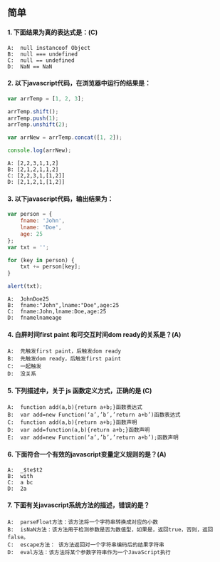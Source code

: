## 简单

#### 1. 下面结果为真的表达式是：(C)

    A:  null instanceof Object
    B:  null === undefined
    C:  null == undefined
    D:  NaN == NaN

#### 2. 以下javascript代码，在浏览器中运行的结果是：

```js
var arrTemp = [1, 2, 3];

arrTemp.shift();
arrTemp.push(1);
arrTemp.unshift(2);

var arrNew = arrTemp.concat([1, 2]);

console.log(arrNew);
```

    A: [2,2,3,1,1,2]
    B: [2,1,2,1,1,2]
    C: [2,2,3,1,[1,2]]
    D: [2,1,2,1,[1,2]]

#### 3. 以下javascript代码，输出结果为：

```js
var person = {
    fname: 'John',
    lname: 'Doe',
    age: 25
};
var txt = '';

for (key in person) {
    txt += person[key];
}

alert(txt);
```

    A:  JohnDoe25
    B:  fname:"John",lname:"Doe",age:25
    C:  fname:John,lname:Doe,age:25
    D:  fnamelnameage

#### 4. 白屏时间first paint 和可交互时间dom ready的关系是？(A)

    A:  先触发first paint，后触发dom ready
    B:  先触发dom ready，后触发first paint
    C:  一起触发
    D:  没关系

#### 5. 下列描述中，关于 js 函数定义方式，正确的是 (C)

    A:  function add(a,b){return a+b;}函数表达式
    B:  var add=new Function(‘a’,’b’,’return a+b’)函数表达式
    C:  function add(a,b){return a+b;}函数声明
    D:  var add=function(a,b){return a+b;}函数声明
    E:  var add=new Function(‘a’,’b’,’return a+b’);函数声明

#### 6. 下面符合一个有效的javascript变量定义规则的是？(A)

    A:  _$te$t2
    B:  with
    C:  a bc
    D:  2a

#### 7. 下面有关javascript系统方法的描述，错误的是？

    A:  parseFloat方法：该方法将一个字符串转换成对应的小数
    B:  isNaN方法：该方法用于检测参数是否为数值型，如果是，返回true，否则，返回false。
    C:  escape方法： 该方法返回对一个字符串编码后的结果字符串
    D:  eval方法：该方法将某个参数字符串作为一个JavaScript执行